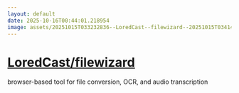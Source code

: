 ```yaml
---
layout: default
date: 2025-10-16T00:44:01.218954
image: assets/20251015T033232836--LoredCast--filewizard--20251015T034142950--cropped.png
---
```


# [LoredCast/filewizard](https://github.com/LoredCast/filewizard)

browser-based tool for file conversion, OCR, and audio transcription
